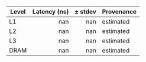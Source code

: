 | Level | Latency (ns) | ± stdev | Provenance |
|------|--------------:|--------:|-----------|
| L1 | nan | nan | estimated |
| L2 | nan | nan | estimated |
| L3 | nan | nan | estimated |
| DRAM | nan | nan | estimated |